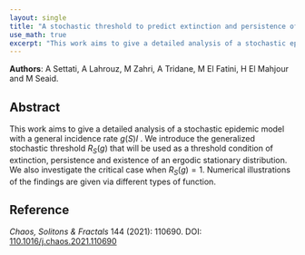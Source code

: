 ```yaml
---
layout: single
title: "A stochastic threshold to predict extinction and persistence of an epidemic SIRS system with a general incidence rate"
use_math: true
excerpt: "This work aims to give a detailed analysis of a stochastic epidemic model with a general incidence rate..."
---
```


**Authors**: A Settati, A Lahrouz, M Zahri, A Tridane, M El Fatini, H El Mahjour and M Seaid.

## Abstract  
 This work aims to give a detailed analysis of a stochastic epidemic model with a general incidence rate $g(S) I$ . We introduce the generalized stochastic threshold $R_S (g)$ that will be used as a threshold condition of extinction, persistence and existence of an ergodic stationary distribution. We also investigate the critical case when $R_S (g) = 1$. Numerical illustrations of the findings are given via different types of function. 

## Reference  
*Chaos, Solitons & Fractals* 144 (2021): 110690.
DOI: [110.1016/j.chaos.2021.110690](https://doi.org/10.1016/j.chaos.2021.110690)
